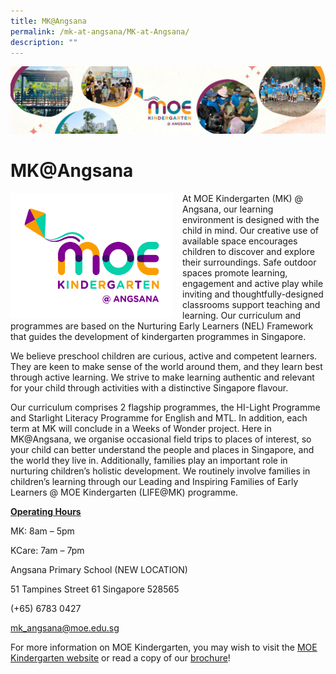 ```yaml
---
title: MK@Angsana
permalink: /mk-at-angsana/MK-at-Angsana/
description: ""
---
```

![](/images/MK-Angsana.jpg)

MK@Angsana
==========

<img src="/images/Angsana%20colour.jpg" style="width:260px;height:200px;margin-right:15px;" align = "left"> At MOE Kindergarten (MK) @ Angsana, our learning environment is designed with the child in mind. Our creative use of available space encourages children to discover and explore their surroundings. Safe outdoor spaces promote learning, engagement and active play while inviting and thoughtfully-designed classrooms support teaching and learning. Our curriculum and programmes are based on the Nurturing Early Learners (NEL) Framework that guides the development of kindergarten programmes in Singapore.

We believe preschool children are curious, active and competent learners. They are keen to make sense of the world around them, and they learn best through active learning. We strive to make learning authentic and relevant for your child through activities with a distinctive Singapore flavour.

  

Our curriculum comprises 2 flagship programmes, the HI-Light Programme and Starlight Literacy Programme for English and MTL. In addition, each term at MK will conclude in a Weeks of Wonder project. Here in MK@Angsana, we organise occasional field trips to places of interest, so your child can better understand the people and places in Singapore, and the world they live in. Additionally, families play an important role in nurturing children’s holistic development. We routinely involve families in children’s learning through our Leading and Inspiring Families of Early Learners @ MOE Kindergarten (LIFE@MK) programme.


<u><b>Operating Hours</u></b>

MK: 8am – 5pm

KCare: 7am – 7pm

  

Angsana Primary School (NEW LOCATION)

51 Tampines Street 61 Singapore 528565

(+65) 6783 0427

[mk\_angsana@moe.edu.sg](mailto:mk_angsana@moe.edu.sg)

  

For more information on MOE Kindergarten, you may wish to visit the [MOE Kindergarten website](https://www.moe.gov.sg/preschool/moe-kindergarten) or read a copy of our [brochure](https://www.moe.gov.sg/-/media/files/mk/moe-brochure-english-2021.pdf?la=en)!
